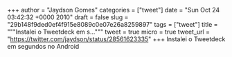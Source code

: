 
+++
author = "Jaydson Gomes"
categories = ["tweet"]
date = "Sun Oct 24 03:42:32 +0000 2010"
draft = false
slug = "29b148f9ded0ef4f915e8089c0e07e26a8259897"
tags = ["tweet"]
title = """Instalei o Tweetdeck em s..."""
tweet = true
micro = true
tweet_url = "https://twitter.com/jaydson/status/28561623335"
+++
Instalei o Tweetdeck em segundos no Android
